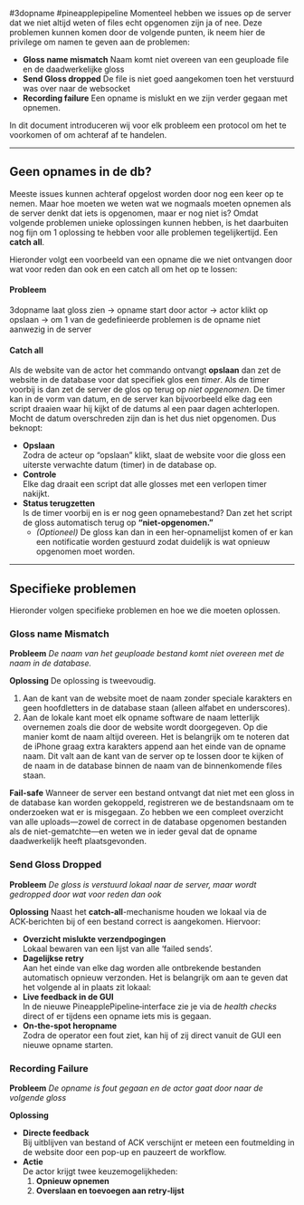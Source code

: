 #3dopname #pineapplepipeline
Momenteel hebben we issues op de server dat we niet altijd weten of files echt opgenomen zijn ja of nee. Deze problemen kunnen komen door de volgende punten, ik neem hier de privilege om namen te geven aan de problemen:
- **Gloss name mismatch**
	Naam komt niet overeen van een geuploade file en de daadwerkelijke gloss 
- **Send Gloss dropped**
	De file is niet goed aangekomen toen het verstuurd was over naar de websocket
- **Recording failure**
	Een opname is mislukt en we zijn verder gegaan met opnemen.

In dit document introduceren wij voor elk probleem een protocol om het te voorkomen of om achteraf af te handelen.

---
## Geen opnames in de db?

Meeste issues kunnen achteraf opgelost worden door nog een keer op te nemen. Maar hoe moeten we weten wat we nogmaals moeten opnemen als de server denkt dat iets is opgenomen, maar er nog niet is? Omdat volgende problemen unieke oplossingen kunnen hebben, is het daarbuiten nog fijn om 1 oplossing te hebben voor alle problemen tegelijkertijd. Een **catch all**.

Hieronder volgt een voorbeeld van een opname die we niet ontvangen door wat voor reden dan ook en een catch all om het op te lossen:

#### Probleem
3dopname laat gloss zien -> opname start door actor -> actor klikt op opslaan -> om 1 van de gedefinieerde problemen is de opname niet aanwezig in de server

#### Catch all
Als de website van de actor het commando ontvangt **opslaan** dan zet de website in de database voor dat specifiek glos een *timer*. Als de timer voorbij is dan zet de server de glos op terug op *niet opgenomen*. 
De timer kan in de vorm van datum, en de server kan bijvoorbeeld elke dag een script draaien waar hij kijkt of de datums al een paar dagen achterlopen. Mocht de datum overschreden zijn dan is het dus niet opgenomen.
Dus beknopt:
- **Opslaan**  
    Zodra de acteur op “opslaan” klikt, slaat de website voor die gloss een uiterste verwachte datum (timer) in de database op.
- **Controle**  
    Elke dag draait een script dat alle glosses met een verlopen timer nakijkt. 
- **Status terugzetten**  
    Is de timer voorbij en is er nog geen opnamebestand? Dan zet het script de gloss automatisch terug op **“niet-opgenomen.”**
	- _(Optioneel)_ De gloss kan dan in een her-opnamelijst komen of er kan een notificatie worden gestuurd zodat duidelijk is wat opnieuw opgenomen moet worden.

---
## Specifieke problemen
Hieronder volgen specifieke problemen en hoe we die moeten oplossen.
### Gloss name Mismatch
**Probleem**
*De naam van het geuploade bestand komt niet overeen met de naam in de database.*

**Oplossing**
De oplossing is tweevoudig.
1. Aan de kant van de website moet de naam zonder speciale karakters en geen hoofdletters in de database staan (alleen alfabet en underscores).
2. Aan de lokale kant moet elk opname software de naam letterlijk overnemen zoals die door de website wordt doorgegeven. Op die manier komt de naam altijd overeen.
Het is belangrijk om te noteren dat de iPhone graag extra karakters append aan het einde van de opname naam. Dit valt aan de kant van de server op te lossen door te kijken of de naam in de database binnen de naam van de binnenkomende files staan.

**Fail-safe**
Wanneer de server een bestand ontvangt dat niet met een gloss in de database kan worden gekoppeld, registreren we de bestandsnaam om te onderzoeken wat er is misgegaan. Zo hebben we een compleet overzicht van alle uploads—zowel de correct in de database opgenomen bestanden als de niet-gematchte—en weten we in ieder geval dat de opname daadwerkelijk heeft plaatsgevonden.
### Send Gloss Dropped
**Probleem**
*De gloss is verstuurd lokaal naar de server, maar wordt gedropped door wat voor reden dan ook*

**Oplossing**
Naast het **catch‑all**-mechanisme houden we lokaal via de ACK‑berichten bij of een bestand correct is aangekomen. Hiervoor:
- **Overzicht mislukte verzendpogingen**  
    Lokaal bewaren van een lijst van alle ‘failed sends’.
- **Dagelijkse retry**  
    Aan het einde van elke dag worden alle ontbrekende bestanden automatisch opnieuw verzonden.
Het is belangrijk om aan te geven dat het volgende al in plaats zit lokaal:
- **Live feedback in de GUI**  
    In de nieuwe PineapplePipeline‑interface zie je via de _health checks_ direct of er tijdens een opname iets mis is gegaan. 
- **On‑the‑spot heropname**  
    Zodra de operator een fout ziet, kan hij of zij direct vanuit de GUI een nieuwe opname starten.
### Recording Failure
**Probleem**
*De opname is fout gegaan en de actor gaat door naar de volgende gloss*

**Oplossing**
- **Directe feedback**  
    Bij uitblijven van bestand of ACK verschijnt er meteen een foutmelding in de website door een pop-up en pauzeert de workflow.
- **Actie**  
    De actor krijgt twee keuzemogelijkheden:
    1. **Opnieuw opnemen**
    2. **Overslaan en toevoegen aan retry‑lijst**
